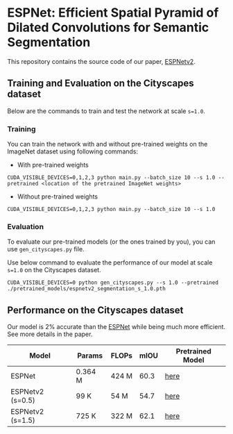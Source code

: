 #  ESPNet: Efficient Spatial Pyramid of Dilated Convolutions for Semantic Segmentation

This repository contains the source code of our paper, [ESPNetv2]().


## Training and Evaluation on the Cityscapes dataset

Below are the commands to train and test the network at scale `s=1.0`.

### Training

You can train the network with and without pre-trained weights on the ImageNet dataset using following commands:

 * With pre-trained weights
``` 
CUDA_VISIBLE_DEVICES=0,1,2,3 python main.py --batch_size 10 --s 1.0 --pretrained <location of the pretrained ImageNet weights>
```
 * Without pre-trained weights
``` 
CUDA_VISIBLE_DEVICES=0,1,2,3 python main.py --batch_size 10 --s 1.0
```

### Evaluation
To evaluate our pre-trained models (or the ones trained by you), you can use `gen_cityscapes.py` file.

Use below command to evaluate the performance of our model at scale `s=1.0` on the Cityscapes dataset.
```
CUDA_VISIBLE_DEVICES=0 python gen_cityscapes.py --s 1.0 --pretrained ./pretrained_models/espnetv2_segmentation_s_1.0.pth
```

## Performance on the Cityscapes dataset

Our model is 2% accurate than the [ESPNet](https://github.com/sacmehta/ESPNet) while being much more efficient. See more details in the paper. 

| Model | Params | FLOPs | mIOU | Pretrained Model |  
| -- | -- | -- | -- | -- |
| ESPNet | 0.364 M  | 424 M   |  60.3 | [here](https://github.com/sacmehta/ESPNet)  |
| ESPNetv2 (s=0.5) | 99 K  | 54 M  | 54.7 | [here](pretrained_models/espnetv2_segmentation_s_0.5.pth) |
| ESPNetv2 (s=1.5) |  725 K | 322 M  | 62.1  | [here](pretrained_models/espnetv2_segmentation_s_1.5.pth) |


